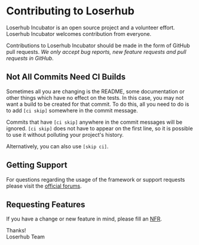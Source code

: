 # Contributing to Loserhub 

Loserhub Incubator is an open source project and a volunteer effort. Loserhub Incubator welcomes contribution from everyone.

Contributions to Loserhub Incubator should be made in the form of GitHub pull requests.
*We only accept bug reports, new feature requests and pull requests in GitHub*.

## Not All Commits Need CI Builds

Sometimes all you are changing is the README, some documentation or other things which have no effect on the tests.
In this case, you may not want a build to be created for that commit. To do this, all you need to do is to add `[ci skip]`
somewhere in the commit message.

Commits that have `[ci skip]` anywhere in the commit messages will be ignored. `[ci skip]` does not have to appear on the
first line, so it is possible to use it without polluting your project's history.

Alternatively, you can also use `[skip ci]`.

## Getting Support

For questions regarding the usage of the framework or support requests please visit the [official forums](http://www.loserhub.com/).

## Requesting Features

If you have a change or new feature in mind, please fill an [NFR](https://github.com/phalcon/cphalcon/wiki/New-Feature-Request---NFR).

Thanks! <br />
Loserhub Team

